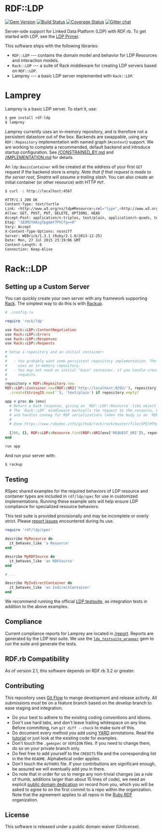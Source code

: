 RDF::LDP
========
[![Gem Version](https://badge.fury.io/rb/rdf-ldp.svg)](https://badge.fury.io/rb/rdf-ldp)
[![Build Status](https://github.com/ruby-rdf/rdf-ldp/workflows/CI/badge.svg?branch=develop)](https://github.com/ruby-rdf/rdf-ldp/actions?query=workflow%3ACI)
[![Coverage Status](https://coveralls.io/repos/ruby-rdf/rdf-ldp/badge.svg)](https://coveralls.io/github/ruby-rdf/rdf-ldp)
[![Gitter chat](https://badges.gitter.im/ruby-rdf/rdf.png)](https://gitter.im/ruby-rdf/rdf)

Server-side support for Linked Data Platform (LDP) with RDF.rb. To get started
with LDP, see the [LDP Primer](https://dvcs.w3.org/hg/ldpwg/raw-file/default/ldp-primer/ldp-primer.html).

This software ships with the following libraries:

  - `RDF::LDP` --- contains the domain model and behavior for LDP Resources and
  interaction models.
  - `Rack::LDP` --- a suite of Rack middleware for creating LDP servers based on
  `RDF::LDP`.
  - Lamprey --- a basic LDP server implemented with `Rack::LDP`.

Lamprey
=======

Lamprey is a basic LDP server. To start it, use:

```sh
$ gem install rdf-ldp
$ lamprey
```

Lamprey currently uses an in-memory repository, and is therefore not a
persistent datastore out of the box. Backends are swappable, using any
`RDF::Repository` implementation with named graph (`#context`) support. We are
working to complete a recommended, default backend and introduce startup
configuration. See [/CONSTRAINED_BY.md](/CONSTRAINED_BY.md) and
[/IMPLEMENTATION.md](/IMPLEMENTATION.md) for details.

An `ldp:BasicContainer` will be created at the address of your first `GET`
request if the backend store is empty. _Note that if that request is made to the
server root, Sinatra will assume a trailing slash_. You can also create an
initial container (or other resource) with HTTP `PUT`.

```bash
$ curl -i http://localhost:4567

HTTP/1.1 200 OK
Content-Type: text/turtle
Link: <http://www.w3.org/ns/ldp#Resource>;rel="type",<http://www.w3.org/ns/ldp#RDFSource>;rel="type",<http://www.w3.org/ns/ldp#BasicContainer>;rel="type"
Allow: GET, POST, PUT, DELETE, OPTIONS, HEAD
Accept-Post: application/n-triples, text/plain, application/n-quads, text/x-nquads, application/ld+json, application/x-ld+json, application/rdf+json, text/html, text/n3, text/rdf+n3, application/rdf+n3, application/rdf+xml, text/csv, text/tab-separated-values, application/csvm+json, text/turtle, text/rdf+turtle, application/turtle, application/x-turtle, application/trig, application/x-trig, application/trix
Etag: "1B2M2Y8AsgTpgAmY7PhCfg==0"
Vary: Accept
X-Content-Type-Options: nosniff
Server: WEBrick/1.3.1 (Ruby/2.1.0/2013-12-25)
Date: Mon, 27 Jul 2015 23:19:06 GMT
Content-Length: 0
Connection: Keep-Alive
```

Rack::LDP
==========

Setting up a Custom Server
--------------------------

You can quickly create your own server with any framework supporting
[Rack](https://github.com/rack/). The simplest way to do this is with
[Rackup](https://github.com/rack/rack/wiki/(tutorial)-rackup-howto).

```ruby
# ./config.ru

require 'rack/ldp'

use Rack::LDP::ContentNegotiation
use Rack::LDP::Errors
use Rack::LDP::Responses
use Rack::LDP::Requests

# Setup a repository and an initial container:
#
#   - You probably want some persistent repository implementation. The example
#     uses an in-memory repository.
#   - You may not need an initial "base" container, if you handle create on PUT
#     requests.
#
repository = RDF::Repository.new 
RDF::LDP::Container.new(RDF::URI('http://localhost:9292/'), repository)
  .create(StringIO.new(''), 'text/plain') if repository.empty?

app = proc do |env|
  # Return a Rack response, giving an `RDF::LDP::Resource`-like object as the body.
  # The `Rack::LDP` middleware marhsalls the request to the resource, builds the response,
  # and handles conneg for RDF serializations (when the body is an `RDF::LDP::RDFSource`).
  #
  # @see https://www.rubydoc.info/github/rack/rack/master/file/SPEC#The_Response
  
  [200, {}, RDF::LDP::Resource.find(RDF::URI(env['REQUEST_URI']), repository)]
end

run app
```

And run your server with: 

```sh
$ rackup
```

Testing
-------

RSpec shared examples for the required behaviors of LDP resource and container
types are included in `rdf/ldp/spec` for use in customized implementations.
Running these example sets will help ensure LDP compliance for specialized
resource behaviors.

This test suite is provided provisionally and may be incomplete or overly
strict. Please [report issues](https://github.com/ruby-rdf/rdf-ldp/issues)
encountered during its use.

```ruby
require 'rdf/ldp/spec'

describe MyResource do
  it_behaves_like 'a Resource'
end

describe MyRDFSource do
  it_behaves_like 'an RDFSource'
end

# ...

describe MyIndirectContainer do
  it_behaves_like 'an IndirectContainer'
end
```

We recommend running the official
[LDP testsuite](https://github.com/cbeer/ldp_testsuite_wrapper), as integration
tests in addition to the above examples.

Compliance
----------

Current compliance reports for Lamprey are located in [/report](report/).
Reports are generated by the LDP test suite. We use the
[`ldp_testsuite_wrapper`](https://github.com/cbeer/ldp_testsuite_wrapper)
gem to run the suite and generate the tests.

RDF.rb Compatibility
--------------------------

As of version 2.1, this software depends on RDF.rb 3.2 or greater.

## Contributing

This repository uses [Git Flow](https://github.com/nvie/gitflow) to mange development and release activity. All submissions _must_ be on a feature branch based on the _develop_ branch to ease staging and integration.

* Do your best to adhere to the existing coding conventions and idioms.
* Don't use hard tabs, and don't leave trailing whitespace on any line.
  Before committing, run `git diff --check` to make sure of this.
* Do document every method you add using [YARD][] annotations. Read the
  [tutorial][YARD-GS] or just look at the existing code for examples.
* Don't touch the `.gemspec` or `VERSION` files. If you need to change them,
  do so on your private branch only.
* Do feel free to add yourself to the `CREDITS` file and the
  corresponding list in the the `README`. Alphabetical order applies.
* Don't touch the `AUTHORS` file. If your contributions are significant
  enough, be assured we will eventually add you in there.
* Do note that in order for us to merge any non-trivial changes (as a rule
  of thumb, additions larger than about 15 lines of code), we need an
  explicit [public domain dedication][PDD] on record from you,
  which you will be asked to agree to on the first commit to a repo within the organization.
  Note that the agreement applies to all repos in the [Ruby RDF](https://github.com/ruby-rdf/) organization.

## License

This software is released under a public domain waiver (Unlicense).

[YARD]:             https://yardoc.org/
[YARD-GS]:          https://rubydoc.info/docs/yard/file/docs/GettingStarted.md
[PDD]:              https://unlicense.org/#unlicensing-contributions
